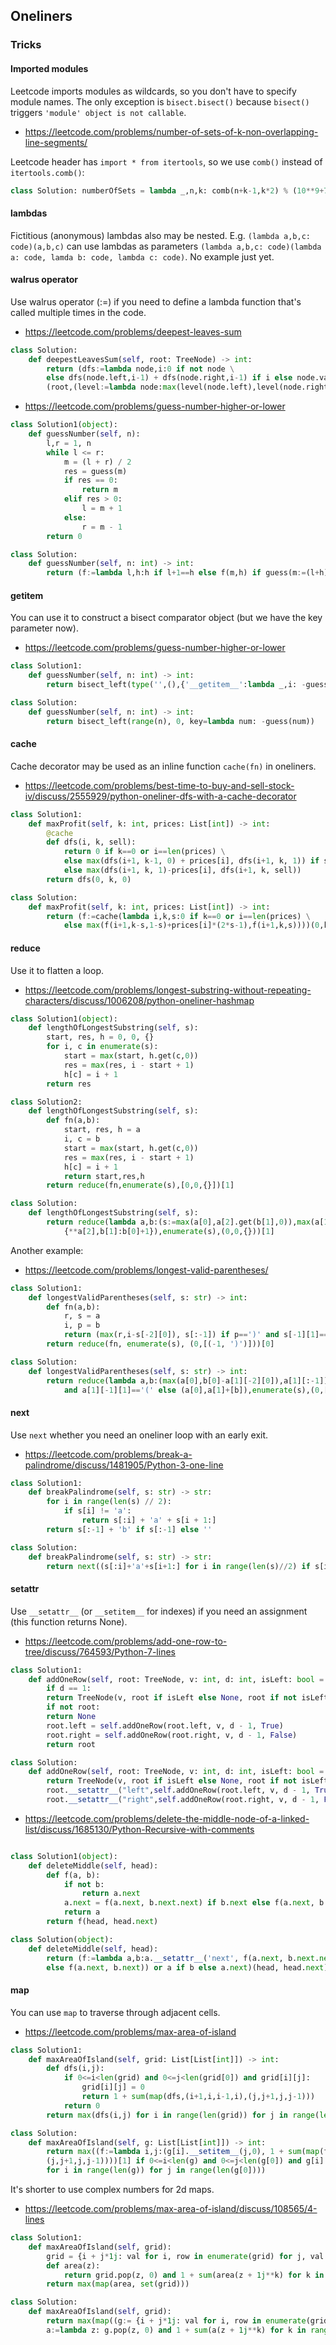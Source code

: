 ## Oneliners

### Tricks

#### Imported modules

Leetcode imports modules as wildcards, so you don't have to specify module names.
The only exception is `bisect.bisect()` because `bisect()` triggers `'module' object is not callable`.

* https://leetcode.com/problems/number-of-sets-of-k-non-overlapping-line-segments/

Leetcode header has `import * from itertools`, so we use `comb()` instead of `itertools.comb()`:

```python
class Solution: numberOfSets = lambda _,n,k: comb(n+k-1,k*2) % (10**9+7)
```

#### lambdas

Fictitious (anonymous) lambdas also may be nested. E.g. `(lambda a,b,c: code)(a,b,c)`
can use lambdas as parameters `(lambda a,b,c: code)(lambda a: code, lamda b: code, lambda c: code)`. No example just yet.

#### walrus operator

Use walrus operator (:=) if you need to define a lambda function that's called multiple times in the code.

* https://leetcode.com/problems/deepest-leaves-sum

```python
class Solution:
    def deepestLeavesSum(self, root: TreeNode) -> int:
        return (dfs:=lambda node,i:0 if not node \
        else dfs(node.left,i-1) + dfs(node.right,i-1) if i else node.val) \
        (root,(level:=lambda node:max(level(node.left),level(node.right))+1 if node else 0)(root)-1)
```

* https://leetcode.com/problems/guess-number-higher-or-lower

```python
class Solution1(object):
    def guessNumber(self, n):
        l,r = 1, n
        while l <= r:
            m = (l + r) / 2
            res = guess(m)
            if res == 0:
                return m
            elif res > 0:
                l = m + 1
            else:
                r = m - 1
        return 0

class Solution:
    def guessNumber(self, n: int) -> int:
        return (f:=lambda l,h:h if l+1==h else f(m,h) if guess(m:=(l+h)//2)>0 else f(l,m))(0,n)
```

#### getitem

You can use it to construct a bisect comparator object (but we have the key parameter now).

* https://leetcode.com/problems/guess-number-higher-or-lower

```python
class Solution1:
    def guessNumber(self, n: int) -> int:        
        return bisect_left(type('',(),{'__getitem__':lambda _,i: -guess(i)})(), 0, 1, n)

class Solution:
    def guessNumber(self, n: int) -> int:
        return bisect_left(range(n), 0, key=lambda num: -guess(num))
```

#### cache

Cache decorator may be used as an inline function `cache(fn)` in oneliners.

* https://leetcode.com/problems/best-time-to-buy-and-sell-stock-iv/discuss/2555929/python-oneliner-dfs-with-a-cache-decorator

```python
class Solution1:
    def maxProfit(self, k: int, prices: List[int]) -> int:
        @cache
        def dfs(i, k, sell):
            return 0 if k==0 or i==len(prices) \
            else max(dfs(i+1, k-1, 0) + prices[i], dfs(i+1, k, 1)) if sell \
            else max(dfs(i+1, k, 1)-prices[i], dfs(i+1, k, sell))
        return dfs(0, k, 0)

class Solution:
    def maxProfit(self, k: int, prices: List[int]) -> int:
        return (f:=cache(lambda i,k,s:0 if k==0 or i==len(prices) \
            else max(f(i+1,k-s,1-s)+prices[i]*(2*s-1),f(i+1,k,s))))(0,k,0)
```

#### reduce

Use it to flatten a loop.

* https://leetcode.com/problems/longest-substring-without-repeating-characters/discuss/1006208/python-oneliner-hashmap

```python
class Solution1(object):
    def lengthOfLongestSubstring(self, s):
        start, res, h = 0, 0, {}
        for i, c in enumerate(s):
            start = max(start, h.get(c,0))
            res = max(res, i - start + 1)
            h[c] = i + 1
        return res

class Solution2:
    def lengthOfLongestSubstring(self, s):
        def fn(a,b):
            start, res, h = a
            i, c = b
            start = max(start, h.get(c,0))
            res = max(res, i - start + 1)
            h[c] = i + 1
            return start,res,h
        return reduce(fn,enumerate(s),[0,0,{}])[1]

class Solution:
    def lengthOfLongestSubstring(self, s):
        return reduce(lambda a,b:(s:=max(a[0],a[2].get(b[1],0)),max(a[1],b[0]-s+1),\
            {**a[2],b[1]:b[0]+1}),enumerate(s),(0,0,{}))[1]
```

Another example:

* https://leetcode.com/problems/longest-valid-parentheses/

```python
class Solution1:
    def longestValidParentheses(self, s: str) -> int:
        def fn(a,b):
            r, s = a
            i, p = b
            return (max(r,i-s[-2][0]), s[:-1]) if p==')' and s[-1][1]=='(' else (r, s+[(i,p)])
        return reduce(fn, enumerate(s), (0,[(-1, ')')]))[0]

class Solution:
    def longestValidParentheses(self, s: str) -> int:
        return reduce(lambda a,b:(max(a[0],b[0]-a[1][-2][0]),a[1][:-1]) if b[1]==')'
            and a[1][-1][1]=='(' else (a[0],a[1]+[b]),enumerate(s),(0,[(-1,')')]))[0]
```

#### next

Use `next` whether you need an oneliner loop with an early exit.

* https://leetcode.com/problems/break-a-palindrome/discuss/1481905/Python-3-one-line

```python
class Solution1:
    def breakPalindrome(self, s: str) -> str:
        for i in range(len(s) // 2):
            if s[i] != 'a':
                return s[:i] + 'a' + s[i + 1:]
        return s[:-1] + 'b' if s[:-1] else ''

class Solution:
    def breakPalindrome(self, s: str) -> str:
        return next((s[:i]+'a'+s[i+1:] for i in range(len(s)//2) if s[i]!='a'), s[:-1] and s[:-1]+'b')
```

#### setattr

Use `__setattr__` (or `__setitem__` for indexes) if you need an assignment (this function returns None).

* https://leetcode.com/problems/add-one-row-to-tree/discuss/764593/Python-7-lines

```python
class Solution1:
    def addOneRow(self, root: TreeNode, v: int, d: int, isLeft: bool = True) -> TreeNode:
        if d == 1:
        return TreeNode(v, root if isLeft else None, root if not isLeft else None)
        if not root:
        return None
        root.left = self.addOneRow(root.left, v, d - 1, True)
        root.right = self.addOneRow(root.right, v, d - 1, False)
        return root

class Solution:
    def addOneRow(self, root: TreeNode, v: int, d: int, isLeft: bool = True) -> TreeNode:
        return TreeNode(v, root if isLeft else None, root if not isLeft else None) if d==1 else \
        root.__setattr__("left",self.addOneRow(root.left, v, d - 1, True)) or \
        root.__setattr__("right",self.addOneRow(root.right, v, d - 1, False)) or root if root else None
```

* https://leetcode.com/problems/delete-the-middle-node-of-a-linked-list/discuss/1685130/Python-Recursive-with-comments

```python

class Solution1(object):
    def deleteMiddle(self, head):
        def f(a, b):
            if not b:
                return a.next
            a.next = f(a.next, b.next.next) if b.next else f(a.next, b.next)
            return a
        return f(head, head.next)

class Solution(object):
    def deleteMiddle(self, head):
        return (f:=lambda a,b:a.__setattr__('next', f(a.next, b.next.next) if b.next \
        else f(a.next, b.next)) or a if b else a.next)(head, head.next)
```

#### map

You can use `map` to traverse through adjacent cells.

* https://leetcode.com/problems/max-area-of-island

```python
class Solution1:
    def maxAreaOfIsland(self, grid: List[List[int]]) -> int:
        def dfs(i,j):
            if 0<=i<len(grid) and 0<=j<len(grid[0]) and grid[i][j]:
                grid[i][j] = 0
                return 1 + sum(map(dfs,(i+1,i,i-1,i),(j,j+1,j,j-1)))
            return 0
        return max(dfs(i,j) for i in range(len(grid)) for j in range(len(grid[0])))

class Solution:
    def maxAreaOfIsland(self, g: List[List[int]]) -> int:
        return max((f:=lambda i,j:(g[i].__setitem__(j,0), 1 + sum(map(f,(i+1,i,i-1,i),\
        (j,j+1,j,j-1))))[1] if 0<=i<len(g) and 0<=j<len(g[0]) and g[i][j] else 0)(i,j) \
        for i in range(len(g)) for j in range(len(g[0])))
```

It's shorter to use complex numbers for 2d maps.

* https://leetcode.com/problems/max-area-of-island/discuss/108565/4-lines

```python
class Solution1:
    def maxAreaOfIsland(self, grid):
        grid = {i + j*1j: val for i, row in enumerate(grid) for j, val in enumerate(row)}
        def area(z):
            return grid.pop(z, 0) and 1 + sum(area(z + 1j**k) for k in range(4))
        return max(map(area, set(grid)))

class Solution:
    def maxAreaOfIsland(self, grid):
        return max(map((g:= {i + j*1j: val for i, row in enumerate(grid) for j, val in enumerate(row)},\
        a:=lambda z: g.pop(z, 0) and 1 + sum(a(z + 1j**k) for k in range(4)))[1], set(g)))

```

